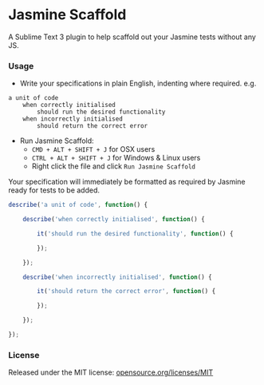 # Jasmine Scaffold

A Sublime Text 3 plugin to help scaffold out your Jasmine tests without any JS.

### Usage

* Write your specifications in plain English, indenting where required. e.g.

```
a unit of code
	when correctly initialised
		should run the desired functionality
	when incorrectly initialised
		should return the correct error
```

* Run Jasmine Scaffold:
	* `CMD + ALT + SHIFT + J` for OSX users
	* `CTRL + ALT + SHIFT + J` for Windows & Linux users
	* Right click the file and click `Run Jasmine Scaffold`

Your specification will immediately be formatted as required by Jasmine ready for tests to be added.

```javascript
describe('a unit of code', function() {

	describe('when correctly initialised', function() {

		it('should run the desired functionality', function() {

		});

	});

	describe('when incorrectly initialised', function() {

		it('should return the correct error', function() {

		});

	});

});

```

### License

Released under the MIT license: [opensource.org/licenses/MIT](http://opensource.org/licenses/MIT)